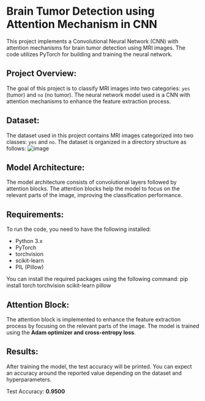 # Brain Tumor Detection using Attention Mechanism in CNN

This project implements a Convolutional Neural Network (CNN) with attention mechanisms for brain tumor detection using MRI images. The code utilizes PyTorch for building and training the neural network.

## Project Overview:

The goal of this project is to classify MRI images into two categories: `yes` (tumor) and `no` (no tumor). The neural network model used is a CNN with attention mechanisms to enhance the feature extraction process.

## Dataset:

The dataset used in this project contains MRI images categorized into two classes: `yes` and `no`. The dataset is organized in a directory structure as follows:
![image](https://github.com/ronakbediya310/Visual-Attention-For-Brain-Tumor-Detection/assets/124416368/f4f99a18-b6f3-4491-8e36-ce2f3258d651)



## Model Architecture:

The model architecture consists of convolutional layers followed by attention blocks. The attention blocks help the model to focus on the relevant parts of the image, improving the classification performance.

## Requirements:

To run the code, you need to have the following installed:

- Python 3.x
- PyTorch
- torchvision
- scikit-learn
- PIL (Pillow)

You can install the required packages using the following command:
pip install torch torchvision scikit-learn pillow

## Attention Block:
The attention block is implemented to enhance the feature extraction process by focusing on the relevant parts of the image.
The model is trained using the **Adam optimizer and cross-entropy loss**.

## Results:
After training the model, the test accuracy will be printed. You can expect an accuracy around the reported value depending on the dataset and hyperparameters.

Test Accuracy: **0.9500**


